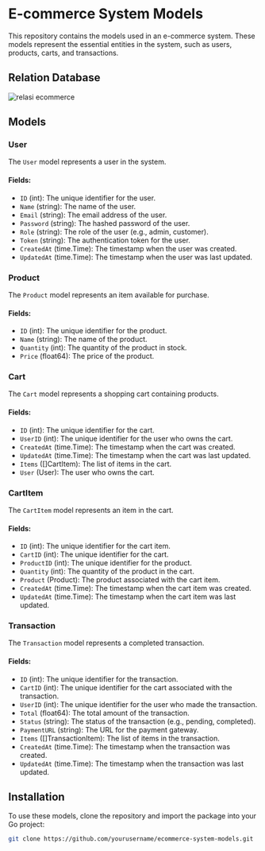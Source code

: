 # E-commerce System Models

This repository contains the models used in an e-commerce system. These models represent the essential entities in the system, such as users, products, carts, and transactions.

## Relation Database
![relasi ecommerce](https://github.com/flanker0507/fiber-e-commerce-system-API/assets/108620970/507417e6-63d2-4957-8d60-e540925c41d7)

## Models

### User

The `User` model represents a user in the system.

#### Fields:
- `ID` (int): The unique identifier for the user.
- `Name` (string): The name of the user.
- `Email` (string): The email address of the user.
- `Password` (string): The hashed password of the user.
- `Role` (string): The role of the user (e.g., admin, customer).
- `Token` (string): The authentication token for the user.
- `CreatedAt` (time.Time): The timestamp when the user was created.
- `UpdatedAt` (time.Time): The timestamp when the user was last updated.

### Product

The `Product` model represents an item available for purchase.

#### Fields:
- `ID` (int): The unique identifier for the product.
- `Name` (string): The name of the product.
- `Quantity` (int): The quantity of the product in stock.
- `Price` (float64): The price of the product.

### Cart

The `Cart` model represents a shopping cart containing products.

#### Fields:
- `ID` (int): The unique identifier for the cart.
- `UserID` (int): The unique identifier for the user who owns the cart.
- `CreatedAt` (time.Time): The timestamp when the cart was created.
- `UpdatedAt` (time.Time): The timestamp when the cart was last updated.
- `Items` ([]CartItem): The list of items in the cart.
- `User` (User): The user who owns the cart.

### CartItem

The `CartItem` model represents an item in the cart.

#### Fields:
- `ID` (int): The unique identifier for the cart item.
- `CartID` (int): The unique identifier for the cart.
- `ProductID` (int): The unique identifier for the product.
- `Quantity` (int): The quantity of the product in the cart.
- `Product` (Product): The product associated with the cart item.
- `CreatedAt` (time.Time): The timestamp when the cart item was created.
- `UpdatedAt` (time.Time): The timestamp when the cart item was last updated.

### Transaction

The `Transaction` model represents a completed transaction.

#### Fields:
- `ID` (int): The unique identifier for the transaction.
- `CartID` (int): The unique identifier for the cart associated with the transaction.
- `UserID` (int): The unique identifier for the user who made the transaction.
- `Total` (float64): The total amount of the transaction.
- `Status` (string): The status of the transaction (e.g., pending, completed).
- `PaymentURL` (string): The URL for the payment gateway.
- `Items` ([]TransactionItem): The list of items in the transaction.
- `CreatedAt` (time.Time): The timestamp when the transaction was created.
- `UpdatedAt` (time.Time): The timestamp when the transaction was last updated.

## Installation

To use these models, clone the repository and import the package into your Go project:

```bash
git clone https://github.com/yourusername/ecommerce-system-models.git
